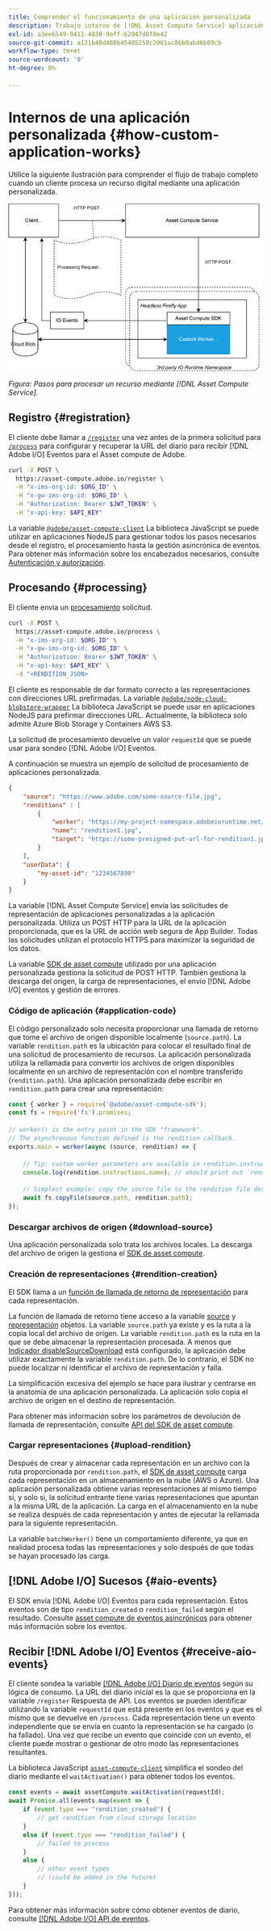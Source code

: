 ```yaml
---
title: Comprender el funcionamiento de una aplicación personalizada
description: Trabajo interno de [!DNL Asset Compute Service] aplicación personalizada para comprender mejor cómo funciona.
exl-id: a3ee6549-9411-4839-9eff-62947d8f0e42
source-git-commit: a121b48d480b45405259c2061ac86b9ab46b89cb
workflow-type: tm+mt
source-wordcount: '0'
ht-degree: 0%

---
```


# Internos de una aplicación personalizada {#how-custom-application-works}

Utilice la siguiente ilustración para comprender el flujo de trabajo completo cuando un cliente procesa un recurso digital mediante una aplicación personalizada.

![Flujo de trabajo de aplicaciones personalizadas](assets/customworker.png)

*Figura: Pasos para procesar un recurso mediante [!DNL Asset Compute Service].*

## Registro {#registration}

El cliente debe llamar a [`/register`](api.md#register) una vez antes de la primera solicitud para [`/process`](api.md#process-request) para configurar y recuperar la URL del diario para recibir [!DNL Adobe I/O] Eventos para el Asset compute de Adobe.

```sh
curl -X POST \
  https://asset-compute.adobe.io/register \
  -H "x-ims-org-id: $ORG_ID" \
  -H "x-gw-ims-org-id: $ORG_ID" \
  -H "Authorization: Bearer $JWT_TOKEN" \
  -H "x-api-key: $API_KEY"
```

La variable [`@adobe/asset-compute-client`](https://github.com/adobe/asset-compute-client#usage) La biblioteca JavaScript se puede utilizar en aplicaciones NodeJS para gestionar todos los pasos necesarios desde el registro, el procesamiento hasta la gestión asincrónica de eventos. Para obtener más información sobre los encabezados necesarios, consulte [Autenticación y autorización](api.md).

## Procesando {#processing}

El cliente envía un [procesamiento](api.md#process-request) solicitud.

```sh
curl -X POST \
  https://asset-compute.adobe.io/process \
  -H "x-ims-org-id: $ORG_ID" \
  -H "x-gw-ims-org-id: $ORG_ID" \
  -H "Authorization: Bearer $JWT_TOKEN" \
  -H "x-api-key: $API_KEY" \
  -d "<RENDITION_JSON>
```

El cliente es responsable de dar formato correcto a las representaciones con direcciones URL prefirmadas. La variable [`@adobe/node-cloud-blobstore-wrapper`](https://github.com/adobe/node-cloud-blobstore-wrapper#presigned-urls) La biblioteca JavaScript se puede usar en aplicaciones NodeJS para prefirmar direcciones URL. Actualmente, la biblioteca solo admite Azure Blob Storage y Containers AWS S3.

La solicitud de procesamiento devuelve un valor `requestId` que se puede usar para sondeo [!DNL Adobe I/O] Eventos.

A continuación se muestra un ejemplo de solicitud de procesamiento de aplicaciones personalizada.

```json
{
    "source": "https://www.adobe.com/some-source-file.jpg",
    "renditions" : [
        {
            "worker": "https://my-project-namespace.adobeioruntime.net/api/v1/web/my-namespace-version/my-worker",
            "name": "rendition1.jpg",
            "target": "https://some-presigned-put-url-for-rendition1.jpg",
        }
    ],
    "userData": {
        "my-asset-id": "1234567890"
    }
}
```

La variable [!DNL Asset Compute Service] envía las solicitudes de representación de aplicaciones personalizadas a la aplicación personalizada. Utiliza un POST HTTP para la URL de la aplicación proporcionada, que es la URL de acción web segura de App Builder. Todas las solicitudes utilizan el protocolo HTTPS para maximizar la seguridad de los datos.

La variable [SDK de asset compute](https://github.com/adobe/asset-compute-sdk#adobe-asset-compute-worker-sdk) utilizado por una aplicación personalizada gestiona la solicitud de POST HTTP. También gestiona la descarga del origen, la carga de representaciones, el envío [!DNL Adobe I/O] eventos y gestión de errores.

<!-- TBD: Add the application diagram. -->

### Código de aplicación {#application-code}

El código personalizado solo necesita proporcionar una llamada de retorno que tome el archivo de origen disponible localmente (`source.path`). La variable `rendition.path` es la ubicación para colocar el resultado final de una solicitud de procesamiento de recursos. La aplicación personalizada utiliza la rellamada para convertir los archivos de origen disponibles localmente en un archivo de representación con el nombre transferido (`rendition.path`). Una aplicación personalizada debe escribir en `rendition.path` para crear una representación:

```javascript
const { worker } = require('@adobe/asset-compute-sdk');
const fs = require('fs').promises;

// worker() is the entry point in the SDK "framework".
// The asynchronous function defined is the rendition callback.
exports.main = worker(async (source, rendition) => {

    // Tip: custom worker parameters are available in rendition.instructions.
    console.log(rendition.instructions.name); // should print out `rendition.jpg`.

    // Simplest example: copy the source file to the rendition file destination so as to transfer the asset as is without processing.
    await fs.copyFile(source.path, rendition.path);
});
```

### Descargar archivos de origen {#download-source}

Una aplicación personalizada solo trata los archivos locales. La descarga del archivo de origen la gestiona el [SDK de asset compute](https://github.com/adobe/asset-compute-sdk#adobe-asset-compute-worker-sdk).

### Creación de representaciones {#rendition-creation}

El SDK llama a un [función de llamada de retorno de representación](https://github.com/adobe/asset-compute-sdk#rendition-callback-for-worker-required) para cada representación.

La función de llamada de retorno tiene acceso a la variable [source](https://github.com/adobe/asset-compute-sdk#source) y [representación](https://github.com/adobe/asset-compute-sdk#rendition) objetos. La variable `source.path` ya existe y es la ruta a la copia local del archivo de origen. La variable `rendition.path` es la ruta en la que se debe almacenar la representación procesada. A menos que [Indicador disableSourceDownload](https://github.com/adobe/asset-compute-sdk#worker-options-optional) está configurado, la aplicación debe utilizar exactamente la variable `rendition.path`. De lo contrario, el SDK no puede localizar ni identificar el archivo de representación y falla.

La simplificación excesiva del ejemplo se hace para ilustrar y centrarse en la anatomía de una aplicación personalizada. La aplicación solo copia el archivo de origen en el destino de representación.

Para obtener más información sobre los parámetros de devolución de llamada de representación, consulte [API del SDK de asset compute](https://github.com/adobe/asset-compute-sdk#api-details).

### Cargar representaciones {#upload-rendition}

Después de crear y almacenar cada representación en un archivo con la ruta proporcionada por `rendition.path`, el [SDK de asset compute](https://github.com/adobe/asset-compute-sdk#adobe-asset-compute-worker-sdk) carga cada representación en un almacenamiento en la nube (AWS o Azure). Una aplicación personalizada obtiene varias representaciones al mismo tiempo si, y solo si, la solicitud entrante tiene varias representaciones que apuntan a la misma URL de la aplicación. La carga en el almacenamiento en la nube se realiza después de cada representación y antes de ejecutar la rellamada para la siguiente representación.

La variable `batchWorker()` tiene un comportamiento diferente, ya que en realidad procesa todas las representaciones y solo después de que todas se hayan procesado las carga.

## [!DNL Adobe I/O] Sucesos {#aio-events}

El SDK envía [!DNL Adobe I/O] Eventos para cada representación. Estos eventos son de tipo `rendition_created` o `rendition_failed` según el resultado. Consulte [asset compute de eventos asincrónicos](api.md#asynchronous-events) para obtener más información sobre los eventos.

## Recibir [!DNL Adobe I/O] Eventos {#receive-aio-events}

El cliente sondea la variable [[!DNL Adobe I/O] Diario de eventos](https://www.adobe.io/apis/experienceplatform/events/ioeventsapi.html#/Journaling) según su lógica de consumo. La URL del diario inicial es la que se proporciona en la variable `/register` Respuesta de API. Los eventos se pueden identificar utilizando la variable `requestId` que está presente en los eventos y que es el mismo que se devuelve en `/process`. Cada representación tiene un evento independiente que se envía en cuanto la representación se ha cargado (o ha fallado). Una vez que recibe un evento que coincide con un evento, el cliente puede mostrar o gestionar de otro modo las representaciones resultantes.

La biblioteca JavaScript [`asset-compute-client`](https://github.com/adobe/asset-compute-client#usage) simplifica el sondeo del diario mediante el `waitActivation()` para obtener todos los eventos.

```javascript
const events = await assetCompute.waitActivation(requestId);
await Promise.all(events.map(event => {
    if (event.type === "rendition_created") {
        // get rendition from cloud storage location
    }
    else if (event.type === "rendition_failed") {
        // failed to process
    }
    else {
        // other event types
        // (could be added in the future)
    }
}));
```

Para obtener más información sobre cómo obtener eventos de diario, consulte [[!DNL Adobe I/O] API de eventos](https://www.adobe.io/apis/experienceplatform/events/ioeventsapi.html#!adobedocs/adobeio-events/master/events-api-reference.yaml).

<!-- TBD:
* Illustration of the controls/data flow.
* Basic overview, in text and not code, of how an application works.
-->
